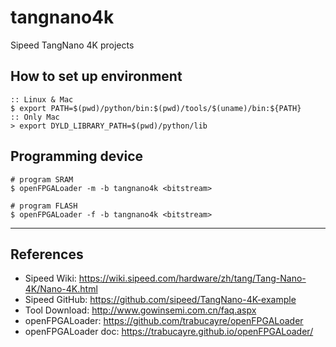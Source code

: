 # tangnano4k

Sipeed TangNano 4K projects

## How to set up environment

```shell-session
:: Linux & Mac
$ export PATH=$(pwd)/python/bin:$(pwd)/tools/$(uname)/bin:${PATH}
:: Only Mac
> export DYLD_LIBRARY_PATH=$(pwd)/python/lib
```

## Programming device

```shell-session
# program SRAM
$ openFPGALoader -m -b tangnano4k <bitstream>

# program FLASH
$ openFPGALoader -f -b tangnano4k <bitstream>
```

***

## References

- Sipeed Wiki: https://wiki.sipeed.com/hardware/zh/tang/Tang-Nano-4K/Nano-4K.html
- Sipeed GitHub: https://github.com/sipeed/TangNano-4K-example
- Tool Download: http://www.gowinsemi.com.cn/faq.aspx
- openFPGALoader: https://github.com/trabucayre/openFPGALoader
- openFPGALoader doc: https://trabucayre.github.io/openFPGALoader/
